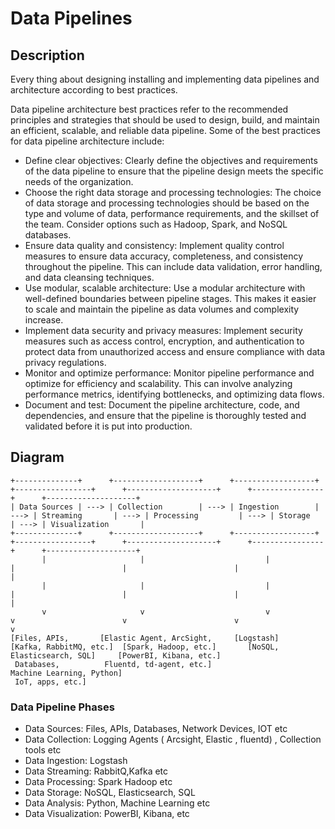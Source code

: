 # Data Pipelines
## Description
Every thing about designing installing and implementing data pipelines  and architecture according to best practices.

Data pipeline architecture best practices refer to the recommended principles and strategies that should be used to design, build, and maintain an efficient, scalable, and reliable data pipeline. Some of the best practices for data pipeline architecture include:

* Define clear objectives: Clearly define the objectives and requirements of the data pipeline to ensure that the pipeline design meets the specific needs of the organization.
* Choose the right data storage and processing technologies: The choice of data storage and processing technologies should be based on the type and volume of data, performance requirements, and the skillset of the team. Consider options such as Hadoop, Spark, and NoSQL databases.
* Ensure data quality and consistency: Implement quality control measures to ensure data accuracy, completeness, and consistency throughout the pipeline. This can include data validation, error handling, and data cleansing techniques.
* Use modular, scalable architecture: Use a modular architecture with well-defined boundaries between pipeline stages. This makes it easier to scale and maintain the pipeline as data volumes and complexity increase.
* Implement data security and privacy measures: Implement security measures such as access control, encryption, and authentication to protect data from unauthorized access and ensure compliance with data privacy regulations.
* Monitor and optimize performance: Monitor pipeline performance and optimize for efficiency and scalability. This can involve analyzing performance metrics, identifying bottlenecks, and optimizing data flows.
* Document and test: Document the pipeline architecture, code, and dependencies, and ensure that the pipeline is thoroughly tested and validated before it is put into production.

## Diagram 
```
+--------------+      +-------------------+      +------------------+      +-----------------+      +--------------------+      +----------------+      +--------------------+
| Data Sources | ---> | Collection        | ---> | Ingestion        | ---> | Streaming       | ---> | Processing         | ---> | Storage        | ---> | Visualization       |
+--------------+      +-------------------+      +------------------+      +-----------------+      +--------------------+      +----------------+      +--------------------+
       |                     |                           |                            |                        |                        |                       |
       |                     |                           |                            |                        |                        |                       |
       v                     v                           v                            v                        v                        v                       v
[Files, APIs,       [Elastic Agent, ArcSight,     [Logstash]          [Kafka, RabbitMQ, etc.]  [Spark, Hadoop, etc.]       [NoSQL, Elasticsearch, SQL]     [PowerBI, Kibana, etc.]
 Databases,          Fluentd, td-agent, etc.]                                                                                                              Machine Learning, Python]
 IoT, apps, etc.]
```

### Data Pipeline Phases
- Data Sources: Files, APIs, Databases, Network Devices, IOT etc
- Data Collection: Logging Agents ( Arcsight, Elastic , fluentd) , Collection tools etc
- Data Ingestion: Logstash 
- Data Streaming: RabbitQ,Kafka etc
- Data Processing: Spark Hadoop etc
- Data Storage: NoSQL, Elasticsearch, SQL
- Data Analysis: Python, Machine Learning etc
- Data Visualization:  PowerBI, Kibana, etc 
